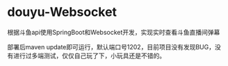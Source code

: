 # douyu-Websocket
根据斗鱼api使用SpringBoot和Websocket开发，实现实时查看斗鱼直播间弹幕

部署后maven update即可运行，默认端口号1202，目前项目没有发现BUG，没有进行过多端测试，仅仅自己玩了下，小玩具还是不错的。

